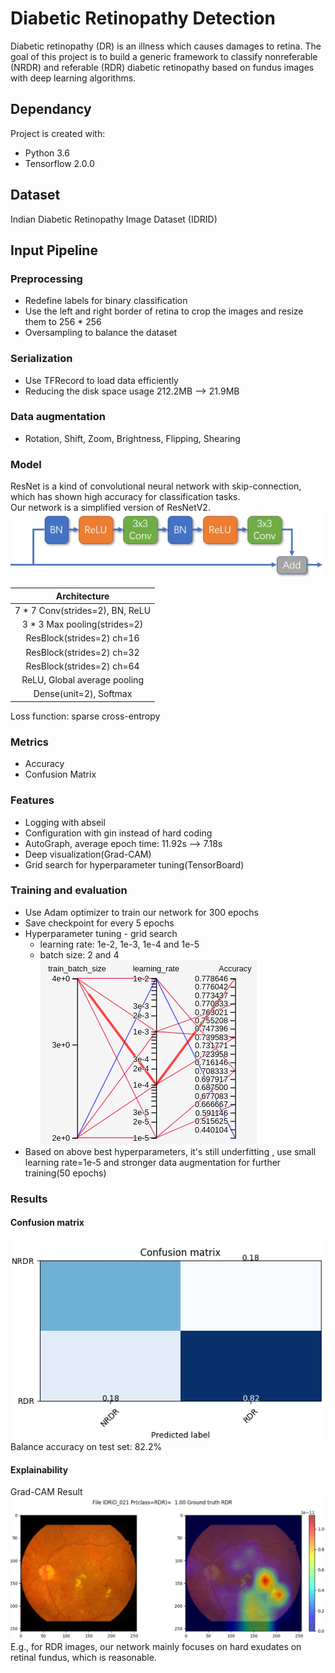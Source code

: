# Diabetic Retinopathy Detection

Diabetic retinopathy (DR) is an illness which causes damages to retina.
The goal of this project is to build a generic framework to classify nonreferable (NRDR) and referable (RDR) diabetic retinopathy based on fundus images with deep learning algorithms.


## Dependancy
Project is created with:
- Python 3.6
- Tensorflow 2.0.0

## Dataset
Indian Diabetic Retinopathy Image Dataset (IDRID)

## Input Pipeline
### Preprocessing
* Redefine labels for binary classification
* Use the left and right border of retina to crop the images and resize them to 256 * 256
* Oversampling to balance the dataset
### Serialization
* Use TFRecord to load data efficiently
* Reducing the disk space usage 212.2MB --> 21.9MB 
### Data augmentation
* Rotation, Shift, Zoom, Brightness, Flipping, Shearing
### Model
ResNet is a kind of convolutional neural network with skip-connection, which has shown high accuracy for classification tasks.   
Our network is a simplified version of ResNetV2.
![accuracy](https://github.com/LEGO999/Diabetic-Retinopathy-Detection/blob/master/resnetunit.png) 

|Architecture|
|:-----:|
|  7 * 7 Conv(strides=2), BN, ReLU  |
|  3 * 3 Max pooling(strides=2)|
|ResBlock(strides=2) ch=16 | 
| ResBlock(strides=2) ch=32| 
| ResBlock(strides=2) ch=64|
| ReLU, Global average pooling|
|Dense(unit=2), Softmax|

Loss function: sparse cross-entropy
### Metrics
* Accuracy
* Confusion Matrix

### Features
* Logging with abseil
* Configuration with gin instead of hard coding
* AutoGraph, average epoch time: 11.92s --> 7.18s
* Deep visualization(Grad-CAM)
* Grid search for hyperparameter tuning(TensorBoard)

### Training and evaluation
* Use Adam optimizer to train our network for 300 epochs
* Save checkpoint for every 5 epochs
* Hyperparameter tuning - grid search
  * learning rate: 1e-2, 1e-3, 1e-4 and 1e-5
  * batch size: 2 and 4   
![accuracy](https://github.com/LEGO999/Diabetic-Retinopathy-Detection/blob/master/hp2.png) 
* Based on above best hyperparameters, it's still underfitting , use small learning rate=1e-5 and stronger data augmentation for further training(50 epochs)

### Results
#### Confusion matrix
![accuracy](https://github.com/LEGO999/Diabetic-Retinopathy-Detection/blob/master/confusionmatrix2.png)  
Balance accuracy on test set: 82.2%
#### Explainability  
Grad-CAM Result
![deepv](https://github.com/LEGO999/Diabetic-Retinopathy-Detection/blob/master/dpv.png)  
E.g., for RDR images, our network mainly focuses on hard exudates on retinal fundus, which is reasonable. 

